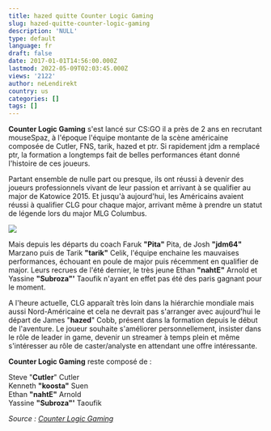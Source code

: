 ```yaml
---
title: hazed quitte Counter Logic Gaming
slug: hazed-quitte-counter-logic-gaming
description: 'NULL'
type: default
language: fr
draft: false
date: 2017-01-01T14:56:00.000Z
lastmod: 2022-05-09T02:03:45.000Z
views: '2122'
author: neLendirekt
country: us
categories: []
tags: []
---
```

**Counter Logic Gaming** s'est lancé sur CS:GO il a près de 2 ans en recrutant mouseSpaz, à l'époque l'équipe montante de la scène américaine composée de Cutler, FNS, tarik, hazed et ptr. Si rapidement jdm a remplacé ptr, la formation a longtemps fait de belles performances étant donné l'histoire de ces joueurs.

Partant ensemble de nulle part ou presque, ils ont réussi à devenir des joueurs professionnels vivant de leur passion et arrivant à se qualifier au major de Katowice 2015\. Et jusqu'à aujourd'hui, les Américains avaient réussi à qualifier CLG pour chaque major, arrivant même à prendre un statut de légende lors du major MLG Columbus.

![](/storage/images/586918969baa5_14677195670998jpeg.jpeg)

Mais depuis les départs du coach Faruk **"Pita"** Pita, de Josh **"jdm64"** Marzano puis de Tarik **"tarik"** Celik, l'équipe enchaine les mauvaises performances, échouant en poule de major puis récemment en qualifier de major. Leurs recrues de l'été dernier, le très jeune Ethan **"nahtE"** Arnold et Yassine **"Subroza"'** Taoufik n'ayant en effet pas été des paris gagnant pour le moment.

A l'heure actuelle, CLG apparaît très loin dans la hiérarchie mondiale mais aussi Nord-Américaine et cela ne devrait pas s'arranger avec aujourd'hui le départ de James "**hazed**" Cobb, présent dans la formation depuis le début de l'aventure. Le joueur souhaite s'améliorer personnellement, insister dans le rôle de leader in game, devenir un streamer à temps plein et même s'intéresser au rôle de caster/analyste en attendant une offre intéressante.

**Counter Logic Gaming** reste composé de :

Steve "**Cutler**" Cutler  
Kenneth **"koosta"** Suen  
Ethan **"nahtE"** Arnold  
Yassine **"Subroza"'** Taoufik

_Source : [Counter Logic Gaming](http://clgaming.net/news/810)_

